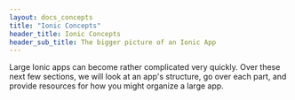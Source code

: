```yaml
---
layout: docs_concepts
title: "Ionic Concepts"
header_title: Ionic Concepts
header_sub_title: The bigger picture of an Ionic App
---
```


Large Ionic apps can become rather complicated very quickly. Over these next few sections, we will look at an app's structure, go over each part, and provide resources for how you might organize a large app.



